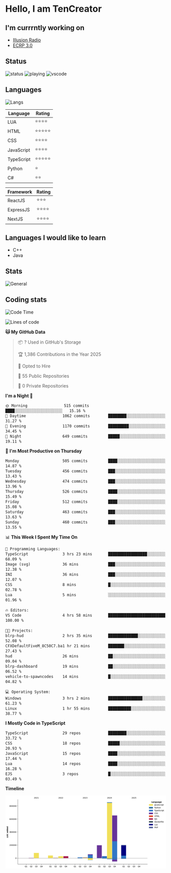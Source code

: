 # Hello, I am TenCreator

## I'm currrntly working on
- [Illusion Radio](https://illusionradio.co.uk/)
- [ECRP 3.0](http://github.com/Emerald-Coast-Roleplay/)

## Status
![status](https://api.statusbadges.me/badge/status/518334475038359555?simple=true&style=for-the-badge)
![playing](https://api.statusbadges.me/badge/playing/518334475038359555?style=for-the-badge)
![vscode](https://api.statusbadges.me/badge/vscode/518334475038359555?style=for-the-badge)

## Languages
![Langs](https://github-readme-stats.vercel.app/api/top-langs/?username=tencreator&layout=compact&theme=radical)


|Language|Rating|
|--------|------|
|LUA|⭐️⭐️⭐️⭐️|
|HTML|⭐️⭐️⭐️⭐️⭐️|
|CSS|⭐️⭐️⭐️⭐️|
|JavaScript|⭐️⭐️⭐️⭐️|
|TypeScript|⭐️⭐️⭐️⭐️⭐️|
|Python|⭐️|
|C#|⭐️⭐️ |

|Framework|Rating|
|--------|------|
|ReactJS|⭐️⭐️⭐|
|ExpressJS|⭐️⭐️⭐️⭐️|
|NextJS|⭐️⭐️⭐⭐️|

## Languages I would like to learn
- C++
- Java

## Stats
![General](https://github-readme-stats.vercel.app/api?username=tencreator&show_icons=true&theme=radical)

## Coding stats

<!--START_SECTION:waka-->
![Code Time](http://img.shields.io/badge/Code%20Time-499%20hrs%2053%20mins-blue)

![Lines of code](https://img.shields.io/badge/From%20Hello%20World%20I%27ve%20Written-2.2%20million%20lines%20of%20code-blue)

**🐱 My GitHub Data** 

> 📦 ? Used in GitHub's Storage 
 > 
> 🏆 1,386 Contributions in the Year 2025
 > 
> 💼 Opted to Hire
 > 
> 📜 55 Public Repositories 
 > 
> 🔑 0 Private Repositories 
 > 
**I'm a Night 🦉** 

```text
🌞 Morning                515 commits         ████░░░░░░░░░░░░░░░░░░░░░   15.16 % 
🌆 Daytime                1062 commits        ████████░░░░░░░░░░░░░░░░░   31.27 % 
🌃 Evening                1170 commits        █████████░░░░░░░░░░░░░░░░   34.45 % 
🌙 Night                  649 commits         █████░░░░░░░░░░░░░░░░░░░░   19.11 % 
```
📅 **I'm Most Productive on Thursday** 

```text
Monday                   505 commits         ████░░░░░░░░░░░░░░░░░░░░░   14.87 % 
Tuesday                  456 commits         ███░░░░░░░░░░░░░░░░░░░░░░   13.43 % 
Wednesday                474 commits         ███░░░░░░░░░░░░░░░░░░░░░░   13.96 % 
Thursday                 526 commits         ████░░░░░░░░░░░░░░░░░░░░░   15.49 % 
Friday                   512 commits         ████░░░░░░░░░░░░░░░░░░░░░   15.08 % 
Saturday                 463 commits         ███░░░░░░░░░░░░░░░░░░░░░░   13.63 % 
Sunday                   460 commits         ███░░░░░░░░░░░░░░░░░░░░░░   13.55 % 
```


📊 **This Week I Spent My Time On** 

```text
💬 Programming Languages: 
TypeScript               3 hrs 23 mins       █████████████████░░░░░░░░   68.09 % 
Image (svg)              36 mins             ███░░░░░░░░░░░░░░░░░░░░░░   12.38 % 
INI                      36 mins             ███░░░░░░░░░░░░░░░░░░░░░░   12.07 % 
CSS                      8 mins              █░░░░░░░░░░░░░░░░░░░░░░░░   02.78 % 
Lua                      5 mins              ░░░░░░░░░░░░░░░░░░░░░░░░░   01.96 % 

🔥 Editors: 
VS Code                  4 hrs 58 mins       █████████████████████████   100.00 % 

🐱‍💻 Projects: 
blrp-hud                 2 hrs 35 mins       █████████████░░░░░░░░░░░░   52.08 % 
CFXDefaultFiveM_8C50C7.ba1 hr 21 mins        ███████░░░░░░░░░░░░░░░░░░   27.43 % 
hud                      26 mins             ██░░░░░░░░░░░░░░░░░░░░░░░   09.04 % 
blrp-dashboard           19 mins             ██░░░░░░░░░░░░░░░░░░░░░░░   06.52 % 
vehicle-to-spawncodes    14 mins             █░░░░░░░░░░░░░░░░░░░░░░░░   04.82 % 

💻 Operating System: 
Windows                  3 hrs 2 mins        ███████████████░░░░░░░░░░   61.23 % 
Linux                    1 hr 55 mins        ██████████░░░░░░░░░░░░░░░   38.77 % 
```

**I Mostly Code in TypeScript** 

```text
TypeScript               29 repos            ████████░░░░░░░░░░░░░░░░░   33.72 % 
CSS                      18 repos            █████░░░░░░░░░░░░░░░░░░░░   20.93 % 
JavaScript               15 repos            ████░░░░░░░░░░░░░░░░░░░░░   17.44 % 
Lua                      14 repos            ████░░░░░░░░░░░░░░░░░░░░░   16.28 % 
EJS                      3 repos             █░░░░░░░░░░░░░░░░░░░░░░░░   03.49 % 
```



**Timeline**

![Lines of Code chart](https://raw.githubusercontent.com/tencreator/tencreator/main/assets/bar_graph.png)


<!--END_SECTION:waka-->
